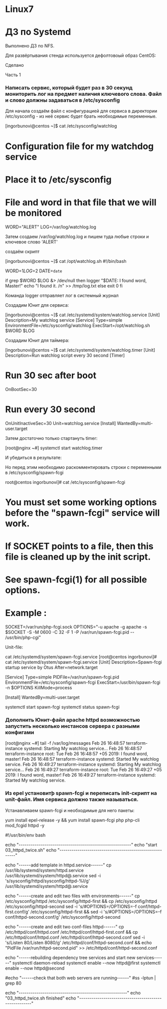 # Linux7
# ДЗ по Systemd

Выполнено ДЗ по NFS.

Для развёртывания стенда используется дефолтовоый образ CentOS:

Сделано

Часть 1

### Написать сервис, который будет раз в 30 секунд мониторить лог на предмет наличия ключевого слова. Файл и слово должны задаваться в /etc/sysconfig

Для начала создаём файл с конфигурацией для сервиса в директории /etc/sysconfig - из неё сервис будет брать необходимые переменные.

  [ingorbunovi@centos ~]$ cat /etc/sysconfig/watchlog
  # Configuration file for my watchdog service
  # Place it to /etc/sysconfig
  # File and word in that file that we will be monitored
  WORD="ALERT"
  LOG=/var/log/watchlog.log

Затем создаем /var/log/watchlog.log и пишем туда любые строки и ключевое слово ‘ALERT’

создаём скрипт

  [ingorbunovi@centos ~]$ cat /opt/watchlog.sh 
  #!/bin/bash

  WORD=$1
  LOG=$2
  DATE=`date`

  if grep $WORD $LOG &> /dev/null
  then
     logger "$DATE: I found word, Master!"
     echo "I found it. /n" >> /tmp/log.txt
  else
     exit 0
  fi

Команда logger отправляет лог в системный журнал

Создадим Юнит для сервиса:

  [ingorbunovi@centos ~]$ cat /etc/systemd/system/watchlog.service 
  [Unit]
  Description=My watchlog service
  [Service]
  Type=simple
  EnvironmentFile=/etc/sysconfig/watchlog
  ExecStart=/opt/watchlog.sh $WORD $LOG

Создадим Юнит для таймера:

  [ingorbunovi@centos ~]$ cat /etc/systemd/system/watchlog.timer 
  [Unit]
  Description=Run watchlog script every 30 second
  [Timer]
  # Run 30 sec after boot
  OnBootSec=30
  # Run every 30 second
  OnUnitInactiveSec=30
  Unit=watchlog.service
  [Install]
  WantedBy=multi-user.target
  
Затем достаточно только стартануть timer:

  [root@nginx ~#] systemctl start watchlog.timer
  
 И убедиться в результате:
 
Но перед этим необходимо раскомментировать строки с переменными в /etc/sysconfig/spawn-fcgi

  root@centos ingorbunovi]# cat /etc/sysconfig/spawn-fcgi 
  # You must set some working options before the "spawn-fcgi" service will work.
  # If SOCKET points to a file, then this file is cleaned up by the init script.
  #
  # See spawn-fcgi(1) for all possible options.
  #
  # Example :
  SOCKET=/var/run/php-fcgi.sock
  OPTIONS="-u apache -g apache -s $SOCKET -S -M 0600 -C 32 -F 1 -P /var/run/spawn-fcgi.pid -- /usr/bin/php-cgi"

Unit-file:

  cat /etc/systemd/system/spawn-fcgi.service
  [root@centos ingorbunovi]# cat /etc/systemd/system/spawn-fcgi.service
  [Unit]
  Description=Spawn-fcgi startup service by Otus
  After=network.target

  [Service]
  Type=simple
  PIDFile=/var/run/spawn-fcgi.pid
  EnvironmentFile=/etc/sysconfig/spawn-fcgi
  ExecStart=/usr/bin/spawn-fcgi -n $OPTIONS
  KillMode=process

  [Install]
  WantedBy=multi-user.target
  
systemctl start spawn-fcgi
systemctl status spawn-fcgi

### Дополнить Юнит-файл apache httpd возможностью запустить несколько инстансов сервера с разными конфигами

  [root@nginx ~#] tail -f /var/log/messages
  Feb 26 16:48:57 terraform-instance systemd: Starting My watchlog service...
  Feb 26 16:48:57 terraform-instance root: Tue Feb 26 16:48:57 +05 2019: I found word,
  master!
  Feb 26 16:48:57 terraform-instance systemd: Started My watchlog service.
  Feb 26 16:49:27 terraform-instance systemd: Starting My watchlog service...
  Feb 26 16:49:27 terraform-instance root: Tue Feb 26 16:49:27 +05 2019: I found word,
  master!
  Feb 26 16:49:27 terraform-instance systemd: Started My watchlog service.

### Из epel установитþ spawn-fcgi и переписать init-скрипт на unit-файл. Имя сервиса должно также называться.

Устанавливаем spawn-fcgi и необходимые для него пакеты:

  yum install epel-release -y && yum install spawn-fcgi php php-cli mod_fcgid httpd -y
  




  #!/usr/bin/env bash

  echo "--------------------------------------------------------"
  echo "start 03_httpd_twice.sh"
  echo "--------------------------------------------------------"

  echo "------add template in httpd.service------"
  cp /usr/lib/systemd/system/httpd.service /usr/lib/systemd/system/httpd@.service
  sed -i 's/sysconfig\/httpd/sysconfig\/httpd-%I/g' /usr/lib/systemd/system/httpd@.service

  echo "------create and edit two files with environments------"
  cp /etc/sysconfig/httpd /etc/sysconfig/httpd-first && cp /etc/sysconfig/httpd /etc/sysconfig/httpd-second
  sed -i 's/#OPTIONS=/OPTIONS=-f conf\/httpd-first.conf/g' /etc/sysconfig/httpd-first && sed -i 's/#OPTIONS=/OPTIONS=-f conf\/httpd-second.conf/g' /etc/sysconfig/httpd-second

  echo "------create and edit two conf-files httpd------"
  cp /etc/httpd/conf/httpd.conf /etc/httpd/conf/httpd-first.conf && cp /etc/httpd/conf/httpd.conf /etc/httpd/conf/httpd-second.conf
  sed -i 's/Listen 80/Listen 8080/g' /etc/httpd/conf/httpd-second.conf && echo "PidFile /var/run/httpd-second.pid" >> /etc/httpd/conf/httpd-second.conf

  echo "------rebuilding dependency tree services and start new services------"
  systemctl daemon-reload
  systemctl enable --now httpd@first
  systemctl enable --now httpd@second

  #echo "------check that both web servers are running------"
  #ss -lptun | grep 80

  echo "------------------------------------------------------"
  echo "03_httpd_twice.sh finished"
  echo "------------------------------------------------------"
